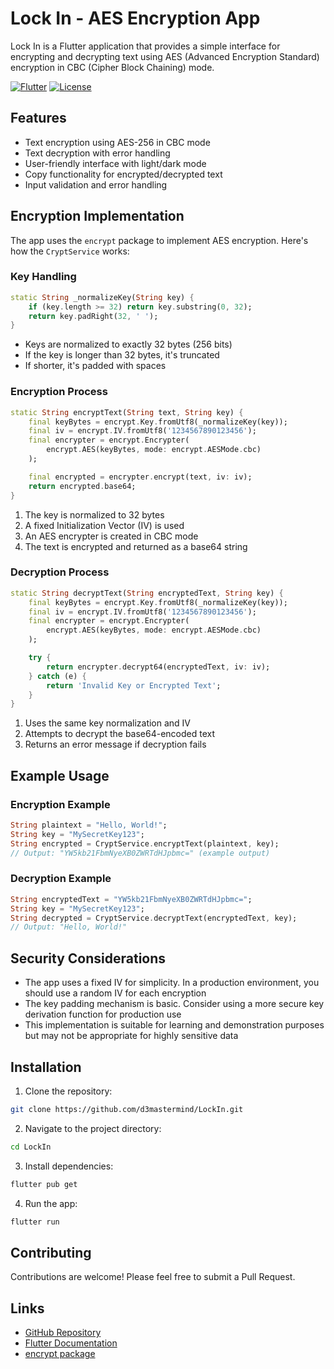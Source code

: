 # Lock In - AES Encryption App

Lock In is a Flutter application that provides a simple interface for encrypting and decrypting text using AES (Advanced Encryption Standard) encryption in CBC (Cipher Block Chaining) mode.

[![Flutter](https://img.shields.io/badge/Flutter-3.0+-blue.svg)](https://flutter.dev)
[![License](https://img.shields.io/badge/license-MIT-green.svg)](LICENSE)

## Features

- Text encryption using AES-256 in CBC mode
- Text decryption with error handling
- User-friendly interface with light/dark mode
- Copy functionality for encrypted/decrypted text
- Input validation and error handling

## Encryption Implementation

The app uses the `encrypt` package to implement AES encryption. Here's how the `CryptService` works:

### Key Handling

```dart
static String _normalizeKey(String key) {
    if (key.length >= 32) return key.substring(0, 32);
    return key.padRight(32, ' ');
}
```

- Keys are normalized to exactly 32 bytes (256 bits)
- If the key is longer than 32 bytes, it's truncated
- If shorter, it's padded with spaces

### Encryption Process

```dart
static String encryptText(String text, String key) {
    final keyBytes = encrypt.Key.fromUtf8(_normalizeKey(key));
    final iv = encrypt.IV.fromUtf8('1234567890123456');
    final encrypter = encrypt.Encrypter(
        encrypt.AES(keyBytes, mode: encrypt.AESMode.cbc)
    );

    final encrypted = encrypter.encrypt(text, iv: iv);
    return encrypted.base64;
}
```

1. The key is normalized to 32 bytes
2. A fixed Initialization Vector (IV) is used
3. An AES encrypter is created in CBC mode
4. The text is encrypted and returned as a base64 string

### Decryption Process

```dart
static String decryptText(String encryptedText, String key) {
    final keyBytes = encrypt.Key.fromUtf8(_normalizeKey(key));
    final iv = encrypt.IV.fromUtf8('1234567890123456');
    final encrypter = encrypt.Encrypter(
        encrypt.AES(keyBytes, mode: encrypt.AESMode.cbc)
    );

    try {
        return encrypter.decrypt64(encryptedText, iv: iv);
    } catch (e) {
        return 'Invalid Key or Encrypted Text';
    }
}
```

1. Uses the same key normalization and IV
2. Attempts to decrypt the base64-encoded text
3. Returns an error message if decryption fails

## Example Usage

### Encryption Example

```dart
String plaintext = "Hello, World!";
String key = "MySecretKey123";
String encrypted = CryptService.encryptText(plaintext, key);
// Output: "YW5kb21FbmNyeXB0ZWRTdHJpbmc=" (example output)
```

### Decryption Example

```dart
String encryptedText = "YW5kb21FbmNyeXB0ZWRTdHJpbmc=";
String key = "MySecretKey123";
String decrypted = CryptService.decryptText(encryptedText, key);
// Output: "Hello, World!"
```

## Security Considerations

- The app uses a fixed IV for simplicity. In a production environment, you should use a random IV for each encryption
- The key padding mechanism is basic. Consider using a more secure key derivation function for production use
- This implementation is suitable for learning and demonstration purposes but may not be appropriate for highly sensitive data

## Installation

1. Clone the repository:
```bash
git clone https://github.com/d3mastermind/LockIn.git
```

2. Navigate to the project directory:
```bash
cd LockIn
```

3. Install dependencies:
```bash
flutter pub get
```

4. Run the app:
```bash
flutter run
```

## Contributing

Contributions are welcome! Please feel free to submit a Pull Request.

## Links

- [GitHub Repository](https://github.com/d3mastermind/LockIn)
- [Flutter Documentation](https://flutter.dev/docs)
- [encrypt package](https://pub.dev/packages/encrypt)